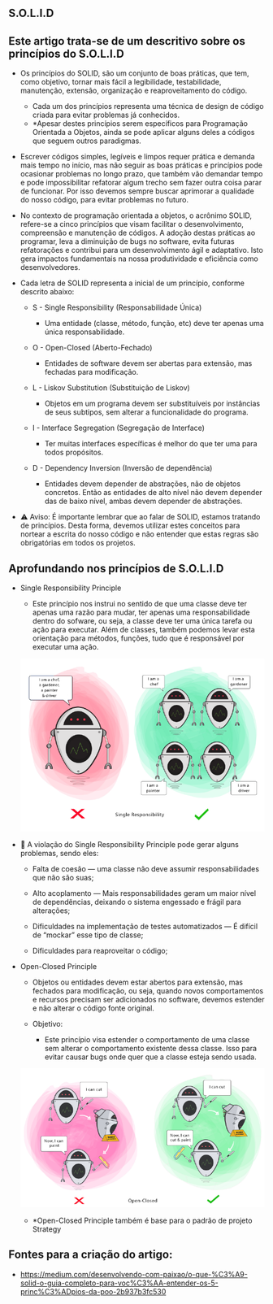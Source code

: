 ## S.O.L.I.D


## Este artigo trata-se de um descritivo sobre os princípios do S.O.L.I.D


- Os princípios do SOLID, são um conjunto de boas práticas, que tem, como objetivo, tornar mais fácil a legibilidade, testabilidade, manutenção, extensão, organização e reaproveitamento do código.

  - Cada um dos princípios representa uma técnica de design de código criada para evitar problemas já conhecidos.
  - *Apesar destes princípios serem específicos para Programação Orientada a Objetos, ainda se pode aplicar alguns deles a códigos que seguem outros paradigmas.


- Escrever códigos simples, legíveis e limpos requer prática e demanda mais tempo no início, mas não seguir as boas práticas e princípios pode ocasionar problemas no longo prazo, que também vão demandar tempo e pode impossibilitar refatorar algum trecho sem fazer outra coisa parar de funcionar. Por isso devemos sempre buscar aprimorar a qualidade do nosso código, para evitar problemas no futuro.


- No contexto de programação orientada a objetos, o acrônimo SOLID, refere-se a cinco princípios que visam facilitar o desenvolvimento, compreensão e manutenção de códigos. A adoção destas práticas ao programar, leva a diminuição de bugs no software, evita futuras refatorações e contribui para um desenvolvimento ágil e adaptativo. Isto gera impactos fundamentais na nossa produtividade e eficiência como desenvolvedores.



- Cada letra de SOLID representa a inicial de um princípio, conforme descrito abaixo:

  - S - Single Responsibility (Responsabilidade Única)
    -  Uma entidade (classe, método, função, etc) deve ter apenas uma única responsabilidade.

  - O - Open-Closed (Aberto-Fechado)
    - Entidades de software devem ser abertas para extensão, mas fechadas para modificação.

  - L - Liskov Substitution (Substituição de Liskov)
    - Objetos em um programa devem ser substituíveis por instâncias de seus subtipos, sem alterar a funcionalidade do programa.

  - I - Interface Segregation (Segregação de Interface)
    - Ter muitas interfaces específicas é melhor do que ter uma para todos propósitos.

  - D - Dependency Inversion (Inversão de dependência)
    - Entidades devem depender de abstrações, não de objetos concretos. Então as entidades de alto nível não devem depender das de baixo nível, ambas devem depender de abstrações.


- ⚠️ Aviso: É importante lembrar que ao falar de SOLID, estamos tratando de princípios. Desta forma, devemos utilizar estes conceitos para nortear a escrita do nosso código e não entender que estas regras são obrigatórias em todos os projetos.

## Aprofundando nos princípios de S.O.L.I.D

- Single Responsibility Principle

  - Este princípio nos instrui no sentido de que uma classe deve ter apenas uma razão para mudar, ter apenas uma responsabilidade dentro do sofware, ou seja, a classe deve ter uma única tarefa ou ação para executar. Além de classes, também podemos levar esta orientação para métodos, funções, tudo que é responsável por executar uma ação.


  ![single resp image](single.png)



- 📝 A violação do Single Responsibility Principle pode gerar alguns problemas, sendo eles:

    - Falta de coesão — uma classe não deve assumir responsabilidades que não são suas;

    - Alto acoplamento — Mais responsabilidades geram um maior nível de dependências, deixando o sistema engessado e frágil para alterações;

    - Dificuldades na implementação de testes automatizados — É difícil de “mockar” esse tipo de classe;

    - Dificuldades para reaproveitar o código;


- Open-Closed Principle

  - Objetos ou entidades devem estar abertos para extensão, mas fechados para modificação, ou seja, quando novos comportamentos e recursos precisam ser adicionados no software, devemos estender e não alterar o código fonte original.
  

  - Objetivo:
    - Este princípio visa estender o comportamento de uma classe sem alterar o comportamento existente dessa classe. Isso para evitar causar bugs onde quer que a classe esteja sendo usada.


  ![open-closed image](open.png)
  - *Open-Closed Principle também é base para o padrão de projeto Strategy


## Fontes para a criação do artigo:
  - https://medium.com/desenvolvendo-com-paixao/o-que-%C3%A9-solid-o-guia-completo-para-voc%C3%AA-entender-os-5-princ%C3%ADpios-da-poo-2b937b3fc530
